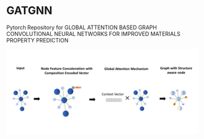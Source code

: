 # GATGNN
Pytorch Repository for GLOBAL ATTENTION BASED GRAPH CONVOLUTIONAL NEURAL NETWORKS FOR IMPROVED MATERIALS PROPERTY PREDICTION


![ScreenShot](\image\GATGNN.png)
